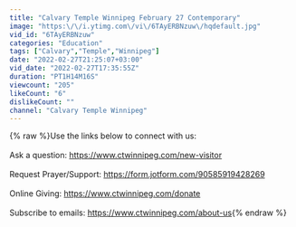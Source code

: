 ```yaml
---
title: "Calvary Temple Winnipeg February 27 Contemporary"
image: "https:\/\/i.ytimg.com\/vi\/6TAyERBNzuw\/hqdefault.jpg"
vid_id: "6TAyERBNzuw"
categories: "Education"
tags: ["Calvary","Temple","Winnipeg"]
date: "2022-02-27T21:25:07+03:00"
vid_date: "2022-02-27T17:35:55Z"
duration: "PT1H14M16S"
viewcount: "205"
likeCount: "6"
dislikeCount: ""
channel: "Calvary Temple Winnipeg"
---
```

{% raw %}Use the links below to connect with us:<br /><br />Ask a question: <a rel="nofollow" target="blank" href="https://www.ctwinnipeg.com/new-visitor">https://www.ctwinnipeg.com/new-visitor</a><br /><br />Request Prayer/Support: <a rel="nofollow" target="blank" href="https://form.jotform.com/90585919428269">https://form.jotform.com/90585919428269</a><br /><br />Online Giving: <a rel="nofollow" target="blank" href="https://www.ctwinnipeg.com/donate">https://www.ctwinnipeg.com/donate</a><br /><br />Subscribe to emails: <a rel="nofollow" target="blank" href="https://www.ctwinnipeg.com/about-us">https://www.ctwinnipeg.com/about-us</a>{% endraw %}
